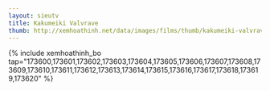 ```yaml
---
layout: sieutv
title: Kakumeiki Valvrave
thumb: http://xemhoathinh.net/data/images/films/thumb/kakumeiki-valvrave-kakumeiki-valvrave-2013.jpg
---
```

{% include xemhoathinh_bo tap="173600,173601,173602,173603,173604,173605,173606,173607,173608,173609,173610,173611,173612,173613,173614,173615,173616,173617,173618,173619,173620" %} 

